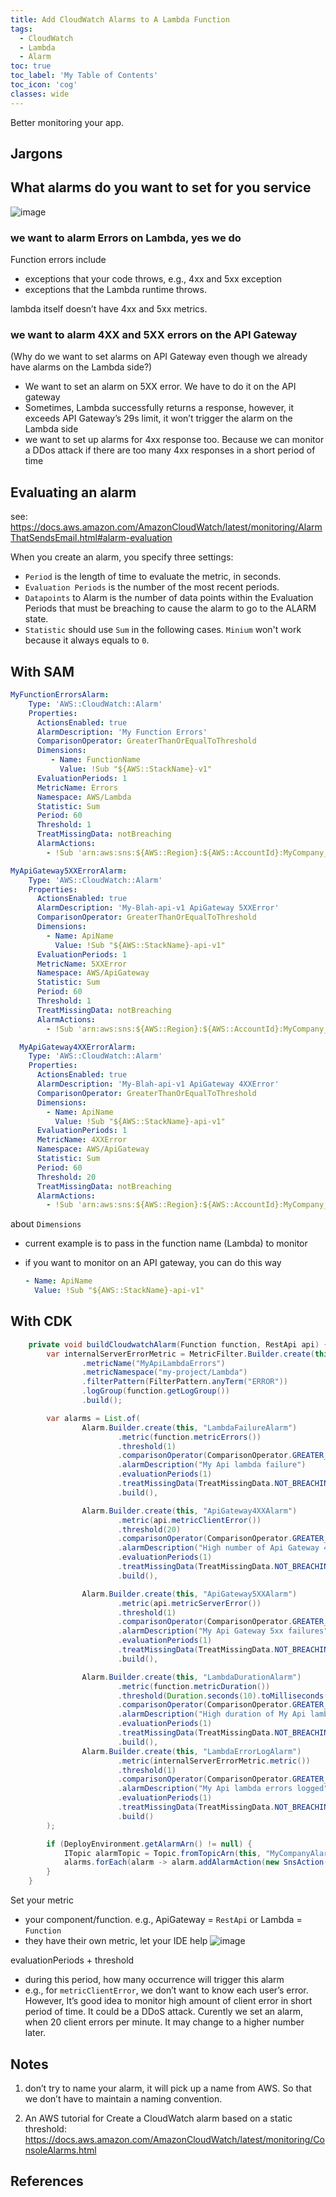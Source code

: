 ```yaml
---
title: Add CloudWatch Alarms to A Lambda Function
tags:
  - CloudWatch
  - Lambda
  - Alarm
toc: true
toc_label: 'My Table of Contents'
toc_icon: 'cog'
classes: wide
---
```


Better monitoring your app.

## Jargons

## What alarms do you want to set for you service

![image](https://user-images.githubusercontent.com/73862580/150747559-84742745-663e-47bc-9db8-6eff11dcf58c.png)

### we want to alarm Errors on Lambda, yes we do

Function errors include

- exceptions that your code throws, e.g., 4xx  and 5xx exception
- exceptions that the Lambda runtime throws.

lambda itself doesn’t have 4xx and 5xx metrics.

### we want to alarm 4XX and 5XX errors on the API Gateway

(Why do we want to set alarms on API Gateway even though we already have alarms on the Lambda side?)

- We want to set an alarm on 5XX error. We have to do it on the API gateway
- Sometimes, Lambda successfully returns a response, however, it exceeds API Gateway’s 29s limit, it won’t trigger the alarm on the Lambda side
- we want to set up alarms for 4xx response too. Because we can monitor a DDos attack if there are too many 4xx responses in a short period of time

## Evaluating an alarm

see: https://docs.aws.amazon.com/AmazonCloudWatch/latest/monitoring/AlarmThatSendsEmail.html#alarm-evaluation

When you create an alarm, you specify three settings:

- `Period` is the length of time to evaluate the metric, in seconds.
- `Evaluation Periods` is the number of the most recent periods.
- `Datapoints` to Alarm is the number of data points within the Evaluation Periods that must be breaching to cause the alarm to go to the ALARM state.
- `Statistic` should use `Sum` in the following cases. `Minium` won't work because it always equals to `0`.

## With SAM

```yml
MyFunctionErrorsAlarm:
    Type: 'AWS::CloudWatch::Alarm'
    Properties:
      ActionsEnabled: true
      AlarmDescription: 'My Function Errors'
      ComparisonOperator: GreaterThanOrEqualToThreshold
      Dimensions:
         - Name: FunctionName
           Value: !Sub "${AWS::StackName}-v1"
      EvaluationPeriods: 1
      MetricName: Errors
      Namespace: AWS/Lambda
      Statistic: Sum
      Period: 60
      Threshold: 1
      TreatMissingData: notBreaching
      AlarmActions:
        - !Sub 'arn:aws:sns:${AWS::Region}:${AWS::AccountId}:MyCompany_Cloudwatch_Alarms_Topic'

MyApiGateway5XXErrorAlarm:
    Type: 'AWS::CloudWatch::Alarm'
    Properties:
      ActionsEnabled: true
      AlarmDescription: 'My-Blah-api-v1 ApiGateway 5XXError'
      ComparisonOperator: GreaterThanOrEqualToThreshold
      Dimensions:
        - Name: ApiName
          Value: !Sub "${AWS::StackName}-api-v1"
      EvaluationPeriods: 1
      MetricName: 5XXError
      Namespace: AWS/ApiGateway
      Statistic: Sum
      Period: 60
      Threshold: 1
      TreatMissingData: notBreaching
      AlarmActions:
        - !Sub 'arn:aws:sns:${AWS::Region}:${AWS::AccountId}:MyCompany_Cloudwatch_Alarms_Topic'

  MyApiGateway4XXErrorAlarm:
    Type: 'AWS::CloudWatch::Alarm'
    Properties:
      ActionsEnabled: true
      AlarmDescription: 'My-Blah-api-v1 ApiGateway 4XXError'
      ComparisonOperator: GreaterThanOrEqualToThreshold
      Dimensions:
        - Name: ApiName
          Value: !Sub "${AWS::StackName}-api-v1"
      EvaluationPeriods: 1
      MetricName: 4XXError
      Namespace: AWS/ApiGateway
      Statistic: Sum
      Period: 60
      Threshold: 20
      TreatMissingData: notBreaching
      AlarmActions:
        - !Sub 'arn:aws:sns:${AWS::Region}:${AWS::AccountId}:MyCompany_Cloudwatch_Alarms_Topic'
```

about `Dimensions`

- current example is to pass in the function name (Lambda) to monitor
- if you want to monitor on an API gateway, you can do this way 

  ```yml
  - Name: ApiName
    Value: !Sub "${AWS::StackName}-api-v1"
  ```

## With CDK

```java
    private void buildCloudwatchAlarm(Function function, RestApi api) {
        var internalServerErrorMetric = MetricFilter.Builder.create(this, "LambdaErrorLogMetric")
                .metricName("MyApiLambdaErrors")
                .metricNamespace("my-project/Lambda")
                .filterPattern(FilterPattern.anyTerm("ERROR"))
                .logGroup(function.getLogGroup())
                .build();

        var alarms = List.of(
                Alarm.Builder.create(this, "LambdaFailureAlarm")
                        .metric(function.metricErrors())
                        .threshold(1)
                        .comparisonOperator(ComparisonOperator.GREATER_THAN_OR_EQUAL_TO_THRESHOLD)
                        .alarmDescription("My Api lambda failure")
                        .evaluationPeriods(1)
                        .treatMissingData(TreatMissingData.NOT_BREACHING)
                        .build(),

                Alarm.Builder.create(this, "ApiGateway4XXAlarm")
                        .metric(api.metricClientError())
                        .threshold(20)
                        .comparisonOperator(ComparisonOperator.GREATER_THAN_OR_EQUAL_TO_THRESHOLD)
                        .alarmDescription("High number of Api Gateway 4xx failures")
                        .evaluationPeriods(1)
                        .treatMissingData(TreatMissingData.NOT_BREACHING)
                        .build(),

                Alarm.Builder.create(this, "ApiGateway5XXAlarm")
                        .metric(api.metricServerError())
                        .threshold(1)
                        .comparisonOperator(ComparisonOperator.GREATER_THAN_OR_EQUAL_TO_THRESHOLD)
                        .alarmDescription("My Api Gateway 5xx failures")
                        .evaluationPeriods(1)
                        .treatMissingData(TreatMissingData.NOT_BREACHING)
                        .build(),

                Alarm.Builder.create(this, "LambdaDurationAlarm")
                        .metric(function.metricDuration())
                        .threshold(Duration.seconds(10).toMilliseconds())
                        .comparisonOperator(ComparisonOperator.GREATER_THAN_OR_EQUAL_TO_THRESHOLD)
                        .alarmDescription("High duration of My Api lambda")
                        .evaluationPeriods(1)
                        .treatMissingData(TreatMissingData.NOT_BREACHING)
                        .build(),
                Alarm.Builder.create(this, "LambdaErrorLogAlarm")
                        .metric(internalServerErrorMetric.metric())
                        .threshold(1)
                        .comparisonOperator(ComparisonOperator.GREATER_THAN_OR_EQUAL_TO_THRESHOLD)
                        .alarmDescription("My Api lambda errors logged")
                        .evaluationPeriods(1)
                        .treatMissingData(TreatMissingData.NOT_BREACHING)
                        .build()
        );

        if (DeployEnvironment.getAlarmArn() != null) {
            ITopic alarmTopic = Topic.fromTopicArn(this, "MyCompanyAlarmTopic", DeployEnvironment.getAlarmArn());
            alarms.forEach(alarm -> alarm.addAlarmAction(new SnsAction(alarmTopic)));
        }
    }
```

Set your metric

- your component/function. e.g., ApiGateway = `RestApi` or Lambda = `Function`
- they have their own metric, let your IDE help
  ![image](https://user-images.githubusercontent.com/73862580/150748884-151169dd-f99f-488a-afe4-cc51505ba34c.png)

evaluationPeriods + threshold

- during this period, how many occurrence will trigger this alarm
- e.g., for `metricClientError`, we don’t want to know each user’s error. However, It’s good idea to monitor high amount of client error in short period of time. It could be a DDoS attack. Curently we set an alarm, when 20 client errors per minute. It may change to a higher number later.

## Notes

1. don’t try to name your alarm, it will pick up a name from AWS. So that we don’t have to maintain a naming convention.

2. An AWS tutorial for Create a CloudWatch alarm based on a static threshold: https://docs.aws.amazon.com/AmazonCloudWatch/latest/monitoring/ConsoleAlarms.html

## References
